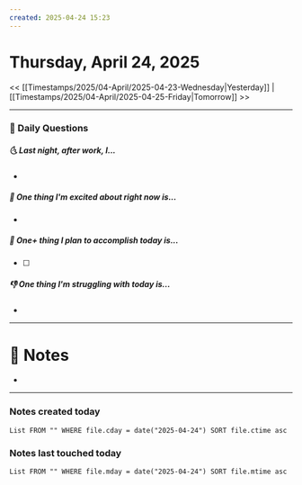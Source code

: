 ```yaml
---
created: 2025-04-24 15:23
---
```

# Thursday, April 24, 2025

<< [[Timestamps/2025/04-April/2025-04-23-Wednesday|Yesterday]] | [[Timestamps/2025/04-April/2025-04-25-Friday|Tomorrow]] >>

---
### 📅 Daily Questions
##### 🌜 Last night, after work, I...
- 

##### 🙌 One thing I'm excited about right now is...
- 

##### 🚀 One+ thing I plan to accomplish today is...
- [ ] 

##### 👎 One thing I'm struggling with today is...
- 

---
# 📝 Notes
- 

---
### Notes created today
```dataview
List FROM "" WHERE file.cday = date("2025-04-24") SORT file.ctime asc
```

### Notes last touched today
```dataview
List FROM "" WHERE file.mday = date("2025-04-24") SORT file.mtime asc
```